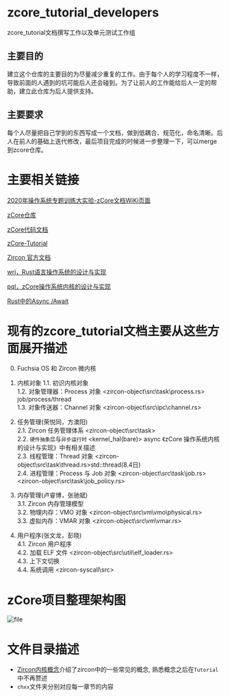 # zcore_tutorial_developers
zcore_tutorial文档撰写工作以及单元测试工作组
## 主要目的
建立这个仓库的主要目的为尽量减少重复的工作。由于每个人的学习程度不一样，导致前面的人遇到的坑可能后人还会碰到。为了让前人的工作能给后人一定的帮助，建立此仓库为后人提供支持。

## 主要要求
每个人尽量把自己学到的东西写成一个文档，做到低耦合、规范化，命名清晰。后人在前人的基础上迭代修改，最后项目完成的时候进一步整理一下，可以merge到zcore仓库。

# 主要相关链接
[2020年操作系统专题训练大实验-zCore文档WiKi页面](http://os.cs.tsinghua.edu.cn/oscourse/OsTrain2020/g2)

[zCore仓库](https://github.com/rcore-os/zCore)

[zCore代码文档](https://rcore-os.github.io/zCore/zircon_object)

[zCore-Tutorial](https://github.com/rcore-os/zCore-Tutorial)

[Zircon 官方文档](https://fuchsia.dev/fuchsia-src/reference)

[wrj，Rust语言操作系统的设计与实现](https://raw.githubusercontent.com/wiki/rcore-os/zCore/files/wrj-thesis.pdf )

[pql，zCore操作系统内核的设计与实现](https://raw.githubusercontent.com/wiki/rcore-os/zCore/files/pql-thesis.pdf)

[Rust中的Async /Await](https://github.com/rustcc/writing-an-os-in-rust/blob/master/12-async-await.md)
# 现有的zcore_tutorial文档主要从这些方面展开描述
0. Fuchsia OS 和 Zircon 微内核


1. 内核对象
1.1. 初识内核对象   
1.2. 对象管理器：Process 对象           <zircon-object\src\task\process.rs>  job/process/thread  
1.3. 对象传送器：Channel 对象           <zircon-object\src\ipc\channel.rs>  
2. 任务管理(荣悦同，方澳阳)                         
2.1. Zircon 任务管理体系                <zircon-object\src\task>   
2.2. ``硬件抽象层``与``异步运行时``     <kernel_hal(bare)> async 《zCore 操作系统内核的设计与实现》中有相关描述  
2.3. 线程管理：Thread 对象              <zircon-object\src\task\thread.rs>std::thread(8.4日)  
2.4. 进程管理：Process 与 Job 对象      <zircon-object\src\task\job.rs>  <zircon-object\src\task\job_policy.rs>  
3. 内存管理(卢睿博，张驰斌)  
3.1. Zircon 内存管理模型  
3.2. 物理内存：VMO 对象                 <zircon-object\src\vm\vmo\physical.rs>   
3.3. 虚拟内存：VMAR 对象                <zircon-object\src\vm\vmar.rs>  
4. 用户程序(张文龙，彭晓)  
4.1. Zircon 用户程序                
4.2. 加载 ELF 文件                      <zircon-object\src\util\elf_loader.rs>  
4.3. 上下文切换                       
4.4. 系统调用                           <zircon-syscall\src>

# zCore项目整理架构图
![file](http://www.nuanyun.cloud/wp-content/uploads/2020/08/5f2a17fc7d7b3.png)





# 文件目录描述

- [Zircon内核概念](/FuchsiaOS和Zircon微内核简介/Zircon内核概念.md)介绍了zircon中的一些常见的概念, 熟悉概念之后在`Tutorial`中不再赘述
- `chxx`文件夹分别对应每一章节的内容